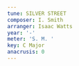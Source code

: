 ```yaml
---
tune: SILVER STREET
composer: I. Smith
arranger: Isaac Watts
year: '-'
meter: 'S. M. '
key: C Major
anacrusis: 0
---
```

